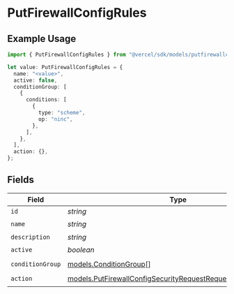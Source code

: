 # PutFirewallConfigRules

## Example Usage

```typescript
import { PutFirewallConfigRules } from "@vercel/sdk/models/putfirewallconfigop.js";

let value: PutFirewallConfigRules = {
  name: "<value>",
  active: false,
  conditionGroup: [
    {
      conditions: [
        {
          type: "scheme",
          op: "ninc",
        },
      ],
    },
  ],
  action: {},
};
```

## Fields

| Field                                                                                                                                | Type                                                                                                                                 | Required                                                                                                                             | Description                                                                                                                          |
| ------------------------------------------------------------------------------------------------------------------------------------ | ------------------------------------------------------------------------------------------------------------------------------------ | ------------------------------------------------------------------------------------------------------------------------------------ | ------------------------------------------------------------------------------------------------------------------------------------ |
| `id`                                                                                                                                 | *string*                                                                                                                             | :heavy_minus_sign:                                                                                                                   | N/A                                                                                                                                  |
| `name`                                                                                                                               | *string*                                                                                                                             | :heavy_check_mark:                                                                                                                   | N/A                                                                                                                                  |
| `description`                                                                                                                        | *string*                                                                                                                             | :heavy_minus_sign:                                                                                                                   | N/A                                                                                                                                  |
| `active`                                                                                                                             | *boolean*                                                                                                                            | :heavy_check_mark:                                                                                                                   | N/A                                                                                                                                  |
| `conditionGroup`                                                                                                                     | [models.ConditionGroup](../models/conditiongroup.md)[]                                                                               | :heavy_check_mark:                                                                                                                   | N/A                                                                                                                                  |
| `action`                                                                                                                             | [models.PutFirewallConfigSecurityRequestRequestBodyRulesAction](../models/putfirewallconfigsecurityrequestrequestbodyrulesaction.md) | :heavy_check_mark:                                                                                                                   | N/A                                                                                                                                  |